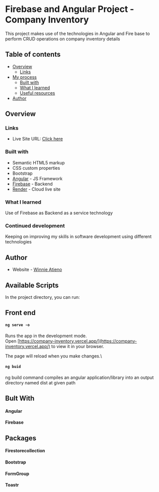 # Firebase and Angular Project -Company Inventory
This project makes use of the technologies in Angular and Fire base to perform CRUD operations on company inventory details

## Table of contents

- [Overview](#overview)
  - [Links](#links)
- [My process](#my-process)
  - [Built with](#built-with)
  - [What I learned](#what-i-learned)
  - [Useful resources](#useful-resources)
- [Author](#author)

## Overview

### Links

- Live Site URL: [Click here](https://company-inventory.vercel.app/)

### Built with

- Semantic HTML5 markup
- CSS custom properties
- Bootstrap
- [Angular](https://angular.io/) - JS Framework
- [Firebase](https://firebase.google.com/) - Backend
- [Render](https://render.com/docs/free) - Cloud live site

### What I learned
Use of Firebase as Backend as a service technology

### Continued development
Keeping on improving my skills in software development using different technologies

## Author

- Website - [Winnie Atieno](http://my-portfolio-project-three.vercel.app/)

## Available Scripts

In the project directory, you can run:
## Front end

#### `ng serve -o`

Runs the app in the development mode.\
Open [https://company-inventory.vercel.app/](https://company-inventory.vercel.app/) to view it in your browser.

The page will reload when you make changes.\

#### `ng buid`

ng build command compiles an angular application/library into an output directory named dist at given path

## Bult With

#### Angular
#### Firebase

## Packages

#### Firestorecollection
#### Bootstrap
#### FormGroup
#### Toastr



